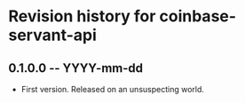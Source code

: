 # Revision history for coinbase-servant-api

## 0.1.0.0 -- YYYY-mm-dd

* First version. Released on an unsuspecting world.
